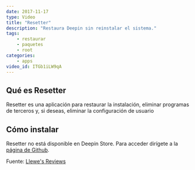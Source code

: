 ```yaml
---
date: 2017-11-17
type: Video
title: "Resetter"
description: "Restaura Deepin sin reinstalar el sistema."
tags:
    - restaurar
    - paquetes
    - root
categories:
    - apps
video_id: ITGb1iLW9qA
---
```

<!--more-->

## Qué es Resetter

Resetter es una aplicación para restaurar la instalación, eliminar programas de terceros y, si deseas, eliminar la configuración de usuario

## Cómo instalar

Resetter no está disponible en Deepin Store. Para acceder dirígete a la [página de Github](https://github.com/gaining/Resetter).

Fuente: [Llewe's Reviews](https://www.youtube.com/channel/UCDWZo5C8MtGA_ZoTCu4UJ7A)
